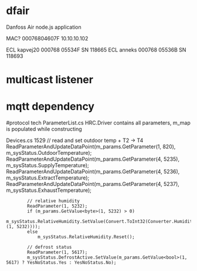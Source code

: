 # dfair
Danfoss Air node.js application

MAC? 00076804607F 10.10.10.102

ECL kapvej20 000768 05534F SN 118665
ECL anneks   000768 05536B SN 118693 

# multicast listener

# mqtt dependency


#protocol tech
ParameterList.cs HRC.Driver contains all parameters, m_map is populated while constructing

Devices.cs 1529
            // read and set outdoor temp + T2 -> T4
            ReadParameterAndUpdateDataPoint(m_params.GetParameter<short>(1, 820), m_sysStatus.OutdoorTemperature);
            ReadParameterAndUpdateDataPoint(m_params.GetParameter<short>(4, 5235), m_sysStatus.SupplyTemperature);
            ReadParameterAndUpdateDataPoint(m_params.GetParameter<short>(4, 5236), m_sysStatus.ExtractTemperature);
            ReadParameterAndUpdateDataPoint(m_params.GetParameter<short>(4, 5237), m_sysStatus.ExhaustTemperature);

            // relative humidity
            ReadParameter(1, 5232);
            if (m_params.GetValue<byte>(1, 5232) > 0)
                m_sysStatus.RelativeHumidity.SetValue(Convert.ToInt32(Converter.HumidityToDouble(m_params.GetValue<byte>(1, 5232))));
            else
                m_sysStatus.RelativeHumidity.Reset();

            // defrost status
            ReadParameter(1, 5617);
            m_sysStatus.DefrostActive.SetValue(m_params.GetValue<bool>(1, 5617) ? YesNoStatus.Yes : YesNoStatus.No);